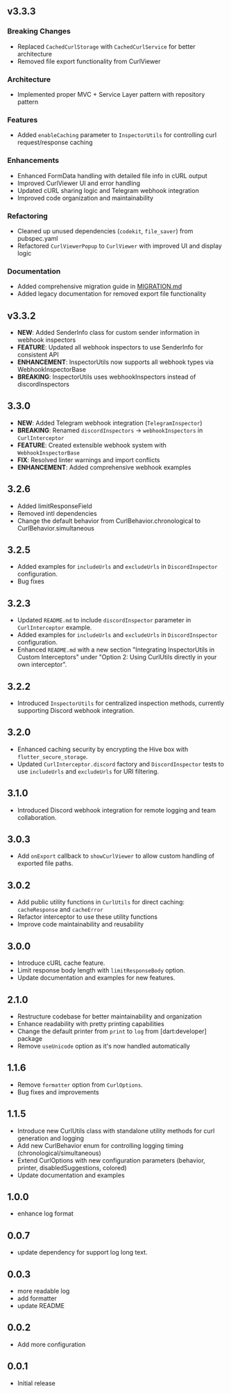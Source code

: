 ## v3.3.3

### Breaking Changes
- Replaced `CachedCurlStorage` with `CachedCurlService` for better architecture
- Removed file export functionality from CurlViewer

### Architecture
- Implemented proper MVC + Service Layer pattern with repository pattern

### Features
- Added `enableCaching` parameter to `InspectorUtils` for controlling curl request/response caching

### Enhancements
- Enhanced FormData handling with detailed file info in cURL output
- Improved CurlViewer UI and error handling
- Updated cURL sharing logic and Telegram webhook integration
- Improved code organization and maintainability

### Refactoring
- Cleaned up unused dependencies (`codekit`, `file_saver`) from pubspec.yaml
- Refactored `CurlViewerPopup` to `CurlViewer` with improved UI and display logic

### Documentation
- Added comprehensive migration guide in [MIGRATION.md](MIGRATION.md)
- Added legacy documentation for removed export file functionality

## v3.3.2

- **NEW**: Added SenderInfo class for custom sender information in webhook inspectors
- **FEATURE**: Updated all webhook inspectors to use SenderInfo for consistent API
- **ENHANCEMENT**: InspectorUtils now supports all webhook types via WebhookInspectorBase
- **BREAKING**: InspectorUtils uses webhookInspectors instead of discordInspectors

## 3.3.0

- **NEW**: Added Telegram webhook integration (`TelegramInspector`)
- **BREAKING**: Renamed `discordInspectors` → `webhookInspectors` in `CurlInterceptor`
- **FEATURE**: Created extensible webhook system with `WebhookInspectorBase`
- **FIX**: Resolved linter warnings and import conflicts
- **ENHANCEMENT**: Added comprehensive webhook examples

## 3.2.6

- Added limitResponseField
- Removed intl dependencies
- Change the default behavior from CurlBehavior.chronological to CurlBehavior.simultaneous

## 3.2.5

- Added examples for `includeUrls` and `excludeUrls` in `DiscordInspector` configuration.
- Bug fixes

## 3.2.3

- Updated `README.md` to include `discordInspector` parameter in `CurlInterceptor` example.
- Added examples for `includeUrls` and `excludeUrls` in `DiscordInspector` configuration.
- Enhanced `README.md` with a new section "Integrating InspectorUtils in Custom Interceptors" under "Option 2: Using CurlUtils directly in your own interceptor".

## 3.2.2

- Introduced `InspectorUtils` for centralized inspection methods, currently supporting Discord webhook integration.

## 3.2.0

- Enhanced caching security by encrypting the Hive box with `flutter_secure_storage`.
- Updated `CurlInterceptor.discord` factory and `DiscordInspector` tests to use `includeUrls` and `excludeUrls` for URI filtering.

## 3.1.0

- Introduced Discord webhook integration for remote logging and team collaboration.

## 3.0.3

- Add `onExport` callback to `showCurlViewer` to allow custom handling of exported file paths.

## 3.0.2

- Add public utility functions in `CurlUtils` for direct caching: `cacheResponse` and `cacheError`
- Refactor interceptor to use these utility functions
- Improve code maintainability and reusability

## 3.0.0

- Introduce cURL cache feature.
- Limit response body length with `limitResponseBody` option.
- Update documentation and examples for new features.

## 2.1.0

- Restructure codebase for better maintainability and organization
- Enhance readability with pretty printing capabilities
- Change the default printer from `print` to `log` from [dart:developer] package
- Remove `useUnicode` option as it's now handled automatically

## 1.1.6

- Remove `formatter` option from `CurlOptions`.
- Bug fixes and improvements

## 1.1.5

- Introduce new CurlUtils class with standalone utility methods for curl generation and logging
- Add new CurlBehavior enum for controlling logging timing (chronological/simultaneous)
- Extend CurlOptions with new configuration parameters (behavior, printer, disabledSuggestions, colored)
- Update documentation and examples

## 1.0.0

- enhance log format

## 0.0.7

- update dependency for support log long text.

## 0.0.3

- more readable log
- add formatter
- update README

## 0.0.2

- Add more configuration

## 0.0.1

- Initial release
